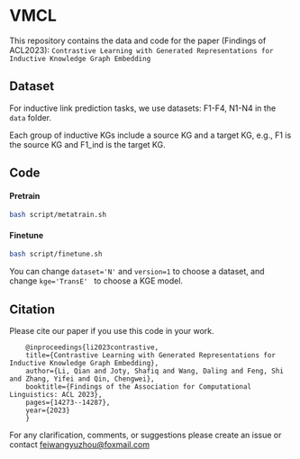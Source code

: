 # VMCL

This repository contains the data and code for the paper (Findings of ACL2023):
```Contrastive Learning with Generated Representations for Inductive Knowledge Graph Embedding```

## Dataset

For inductive link prediction tasks, we use datasets: F1-F4, N1-N4 in the ```data``` folder.

Each group of inductive KGs include a source KG and a target KG, e.g., F1 is the source KG and F1_ind is the target KG. 



## Code
#### Pretrain
```bash
bash script/metatrain.sh
```
#### Finetune

```bash
bash script/finetune.sh
```
You can change ```dataset='N'``` and ```version=1``` to choose a dataset, 
and change ```kge='TransE' ``` to choose a KGE model.



## Citation
Please cite our paper if you use this code in your work.

        @inproceedings{li2023contrastive, 
        title={Contrastive Learning with Generated Representations for Inductive Knowledge Graph Embedding}, 
        author={Li, Qian and Joty, Shafiq and Wang, Daling and Feng, Shi and Zhang, Yifei and Qin, Chengwei}, 
        booktitle={Findings of the Association for Computational Linguistics: ACL 2023}, 
        pages={14273--14287}, 
        year={2023} 
        }


For any clarification, comments, or suggestions please create an issue or contact feiwangyuzhou@foxmail.com
